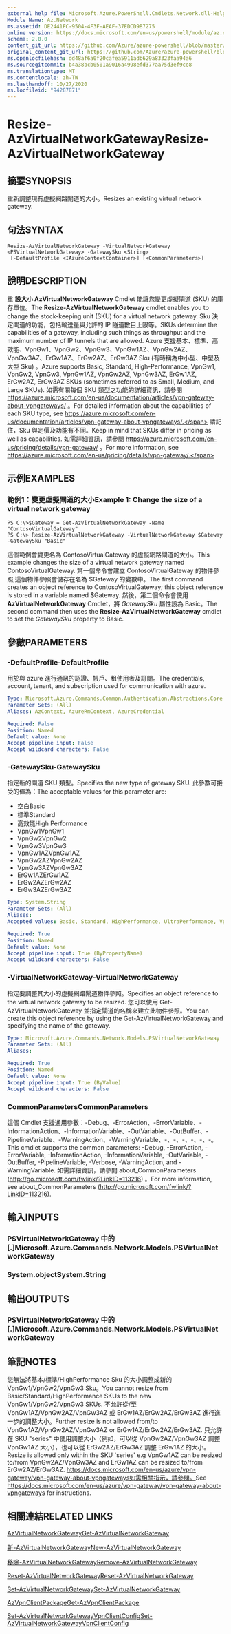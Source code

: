 ```yaml
---
external help file: Microsoft.Azure.PowerShell.Cmdlets.Network.dll-Help.xml
Module Name: Az.Network
ms.assetid: DE2441FC-9504-4F3F-AEAF-37EDCD9B7275
online version: https://docs.microsoft.com/en-us/powershell/module/az.network/resize-azvirtualnetworkgateway
schema: 2.0.0
content_git_url: https://github.com/Azure/azure-powershell/blob/master/src/Network/Network/help/Resize-AzVirtualNetworkGateway.md
original_content_git_url: https://github.com/Azure/azure-powershell/blob/master/src/Network/Network/help/Resize-AzVirtualNetworkGateway.md
ms.openlocfilehash: dd48af6a0f20cafea5911adb629a83323faa94a6
ms.sourcegitcommit: b4a38bcb0501a9016a4998efd377aa75d3ef9ce8
ms.translationtype: MT
ms.contentlocale: zh-TW
ms.lasthandoff: 10/27/2020
ms.locfileid: "94287871"
---
```

# <span data-ttu-id="4b32a-101">Resize-AzVirtualNetworkGateway</span><span class="sxs-lookup"><span data-stu-id="4b32a-101">Resize-AzVirtualNetworkGateway</span></span>

## <span data-ttu-id="4b32a-102">摘要</span><span class="sxs-lookup"><span data-stu-id="4b32a-102">SYNOPSIS</span></span>
<span data-ttu-id="4b32a-103">重新調整現有虛擬網路閘道的大小。</span><span class="sxs-lookup"><span data-stu-id="4b32a-103">Resizes an existing virtual network gateway.</span></span>

## <span data-ttu-id="4b32a-104">句法</span><span class="sxs-lookup"><span data-stu-id="4b32a-104">SYNTAX</span></span>

```
Resize-AzVirtualNetworkGateway -VirtualNetworkGateway <PSVirtualNetworkGateway> -GatewaySku <String>
 [-DefaultProfile <IAzureContextContainer>] [<CommonParameters>]
```

## <span data-ttu-id="4b32a-105">說明</span><span class="sxs-lookup"><span data-stu-id="4b32a-105">DESCRIPTION</span></span>
<span data-ttu-id="4b32a-106">重 **設大小 AzVirtualNetworkGateway** Cmdlet 能讓您變更虛擬閘道 (SKU) 的庫存單位。</span><span class="sxs-lookup"><span data-stu-id="4b32a-106">The **Resize-AzVirtualNetworkGateway** cmdlet enables you to change the stock-keeping unit (SKU) for a virtual network gateway.</span></span>
<span data-ttu-id="4b32a-107">Sku 決定閘道的功能，包括輸送量與允許的 IP 隧道數目上限等。</span><span class="sxs-lookup"><span data-stu-id="4b32a-107">SKUs determine the capabilities of a gateway, including such things as throughput and the maximum number of IP tunnels that are allowed.</span></span>
<span data-ttu-id="4b32a-108">Azure 支援基本、標準、高效能、VpnGw1、VpnGw2、VpnGw3、VpnGw1AZ、VpnGw2AZ、VpnGw3AZ、ErGw1AZ、ErGw2AZ、ErGw3AZ Sku (有時稱為中小型、中型及大型 Sku) 。</span><span class="sxs-lookup"><span data-stu-id="4b32a-108">Azure supports Basic, Standard, High-Performance, VpnGw1, VpnGw2, VpnGw3, VpnGw1AZ, VpnGw2AZ, VpnGw3AZ, ErGw1AZ, ErGw2AZ, ErGw3AZ SKUs (sometimes referred to as Small, Medium, and Large SKUs).</span></span>
<span data-ttu-id="4b32a-109">如需有關每個 SKU 類型之功能的詳細資訊，請參閱 https://azure.microsoft.com/en-us/documentation/articles/vpn-gateway-about-vpngateways/ 。</span><span class="sxs-lookup"><span data-stu-id="4b32a-109">For detailed information about the capabilities of each SKU type, see https://azure.microsoft.com/en-us/documentation/articles/vpn-gateway-about-vpngateways/.</span></span>
<span data-ttu-id="4b32a-110">請記住，Sku 與定價及功能有不同。</span><span class="sxs-lookup"><span data-stu-id="4b32a-110">Keep in mind that SKUs differ in pricing as well as capabilities.</span></span>
<span data-ttu-id="4b32a-111">如需詳細資訊，請參閱 https://azure.microsoft.com/en-us/pricing/details/vpn-gateway/ 。</span><span class="sxs-lookup"><span data-stu-id="4b32a-111">For more information, see https://azure.microsoft.com/en-us/pricing/details/vpn-gateway/.</span></span>

## <span data-ttu-id="4b32a-112">示例</span><span class="sxs-lookup"><span data-stu-id="4b32a-112">EXAMPLES</span></span>

### <span data-ttu-id="4b32a-113">範例1：變更虛擬閘道的大小</span><span class="sxs-lookup"><span data-stu-id="4b32a-113">Example 1: Change the size of a virtual network gateway</span></span>
```
PS C:\>$Gateway = Get-AzVirtualNetworkGateway -Name "ContosoVirtualGateway"
PS C:\> Resize-AzVirtualNetworkGateway -VirtualNetworkGateway $Gateway -GatewaySku "Basic"
```

<span data-ttu-id="4b32a-114">這個範例會變更名為 ContosoVirtualGateway 的虛擬網路閘道的大小。</span><span class="sxs-lookup"><span data-stu-id="4b32a-114">This example changes the size of a virtual network gateway named ContosoVirtualGateway.</span></span>
<span data-ttu-id="4b32a-115">第一個命令會建立 ContosoVirtualGateway 的物件參照;這個物件參照會儲存在名為 $Gateway 的變數中。</span><span class="sxs-lookup"><span data-stu-id="4b32a-115">The first command creates an object reference to ContosoVirtualGateway; this object reference is stored in a variable named $Gateway.</span></span>
<span data-ttu-id="4b32a-116">然後，第二個命令會使用 **AzVirtualNetworkGateway** Cmdlet，將 *GatewaySku* 屬性設為 Basic。</span><span class="sxs-lookup"><span data-stu-id="4b32a-116">The second command then uses the **Resize-AzVirtualNetworkGateway** cmdlet to set the *GatewaySku* property to Basic.</span></span>

## <span data-ttu-id="4b32a-117">參數</span><span class="sxs-lookup"><span data-stu-id="4b32a-117">PARAMETERS</span></span>

### <span data-ttu-id="4b32a-118">-DefaultProfile</span><span class="sxs-lookup"><span data-stu-id="4b32a-118">-DefaultProfile</span></span>
<span data-ttu-id="4b32a-119">用於與 azure 進行通訊的認證、帳戶、租使用者及訂閱。</span><span class="sxs-lookup"><span data-stu-id="4b32a-119">The credentials, account, tenant, and subscription used for communication with azure.</span></span>

```yaml
Type: Microsoft.Azure.Commands.Common.Authentication.Abstractions.Core.IAzureContextContainer
Parameter Sets: (All)
Aliases: AzContext, AzureRmContext, AzureCredential

Required: False
Position: Named
Default value: None
Accept pipeline input: False
Accept wildcard characters: False
```

### <span data-ttu-id="4b32a-120">-GatewaySku</span><span class="sxs-lookup"><span data-stu-id="4b32a-120">-GatewaySku</span></span>
<span data-ttu-id="4b32a-121">指定新的閘道 SKU 類型。</span><span class="sxs-lookup"><span data-stu-id="4b32a-121">Specifies the new type of gateway SKU.</span></span>
<span data-ttu-id="4b32a-122">此參數可接受的值為：</span><span class="sxs-lookup"><span data-stu-id="4b32a-122">The acceptable values for this parameter are:</span></span>
- <span data-ttu-id="4b32a-123">空白</span><span class="sxs-lookup"><span data-stu-id="4b32a-123">Basic</span></span>
- <span data-ttu-id="4b32a-124">標準</span><span class="sxs-lookup"><span data-stu-id="4b32a-124">Standard</span></span>
- <span data-ttu-id="4b32a-125">高效能</span><span class="sxs-lookup"><span data-stu-id="4b32a-125">High Performance</span></span>
- <span data-ttu-id="4b32a-126">VpnGw1</span><span class="sxs-lookup"><span data-stu-id="4b32a-126">VpnGw1</span></span>
- <span data-ttu-id="4b32a-127">VpnGw2</span><span class="sxs-lookup"><span data-stu-id="4b32a-127">VpnGw2</span></span>
- <span data-ttu-id="4b32a-128">VpnGw3</span><span class="sxs-lookup"><span data-stu-id="4b32a-128">VpnGw3</span></span>
- <span data-ttu-id="4b32a-129">VpnGw1AZ</span><span class="sxs-lookup"><span data-stu-id="4b32a-129">VpnGw1AZ</span></span> 
- <span data-ttu-id="4b32a-130">VpnGw2AZ</span><span class="sxs-lookup"><span data-stu-id="4b32a-130">VpnGw2AZ</span></span> 
- <span data-ttu-id="4b32a-131">VpnGw3AZ</span><span class="sxs-lookup"><span data-stu-id="4b32a-131">VpnGw3AZ</span></span> 
- <span data-ttu-id="4b32a-132">ErGw1AZ</span><span class="sxs-lookup"><span data-stu-id="4b32a-132">ErGw1AZ</span></span> 
- <span data-ttu-id="4b32a-133">ErGw2AZ</span><span class="sxs-lookup"><span data-stu-id="4b32a-133">ErGw2AZ</span></span> 
- <span data-ttu-id="4b32a-134">ErGw3AZ</span><span class="sxs-lookup"><span data-stu-id="4b32a-134">ErGw3AZ</span></span> 

```yaml
Type: System.String
Parameter Sets: (All)
Aliases:
Accepted values: Basic, Standard, HighPerformance, UltraPerformance, VpnGw1, VpnGw2, VpnGw3, VpnGw1AZ, VpnGw2AZ, VpnGw3AZ, ErGw1AZ, ErGw2AZ, ErGw3AZ

Required: True
Position: Named
Default value: None
Accept pipeline input: True (ByPropertyName)
Accept wildcard characters: False
```

### <span data-ttu-id="4b32a-135">-VirtualNetworkGateway</span><span class="sxs-lookup"><span data-stu-id="4b32a-135">-VirtualNetworkGateway</span></span>
<span data-ttu-id="4b32a-136">指定要調整其大小的虛擬網路閘道物件參照。</span><span class="sxs-lookup"><span data-stu-id="4b32a-136">Specifies an object reference to the virtual network gateway to be resized.</span></span>
<span data-ttu-id="4b32a-137">您可以使用 Get-AzVirtualNetworkGateway 並指定閘道的名稱來建立此物件參照。</span><span class="sxs-lookup"><span data-stu-id="4b32a-137">You can create this object reference by using the Get-AzVirtualNetworkGateway and specifying the name of the gateway.</span></span>

```yaml
Type: Microsoft.Azure.Commands.Network.Models.PSVirtualNetworkGateway
Parameter Sets: (All)
Aliases:

Required: True
Position: Named
Default value: None
Accept pipeline input: True (ByValue)
Accept wildcard characters: False
```

### <span data-ttu-id="4b32a-138">CommonParameters</span><span class="sxs-lookup"><span data-stu-id="4b32a-138">CommonParameters</span></span>
<span data-ttu-id="4b32a-139">這個 Cmdlet 支援通用參數：-Debug、-ErrorAction、-ErrorVariable、-InformationAction、-InformationVariable、-OutVariable、-OutBuffer、-PipelineVariable、-WarningAction、-WarningVariable、-、-、-、-、-、-。</span><span class="sxs-lookup"><span data-stu-id="4b32a-139">This cmdlet supports the common parameters: -Debug, -ErrorAction, -ErrorVariable, -InformationAction, -InformationVariable, -OutVariable, -OutBuffer, -PipelineVariable, -Verbose, -WarningAction, and -WarningVariable.</span></span> <span data-ttu-id="4b32a-140">如需詳細資訊，請參閱 about_CommonParameters (http://go.microsoft.com/fwlink/?LinkID=113216) 。</span><span class="sxs-lookup"><span data-stu-id="4b32a-140">For more information, see about_CommonParameters (http://go.microsoft.com/fwlink/?LinkID=113216).</span></span>

## <span data-ttu-id="4b32a-141">輸入</span><span class="sxs-lookup"><span data-stu-id="4b32a-141">INPUTS</span></span>

### <span data-ttu-id="4b32a-142">PSVirtualNetworkGateway 中的 [.]</span><span class="sxs-lookup"><span data-stu-id="4b32a-142">Microsoft.Azure.Commands.Network.Models.PSVirtualNetworkGateway</span></span>

### <span data-ttu-id="4b32a-143">System.object</span><span class="sxs-lookup"><span data-stu-id="4b32a-143">System.String</span></span>

## <span data-ttu-id="4b32a-144">輸出</span><span class="sxs-lookup"><span data-stu-id="4b32a-144">OUTPUTS</span></span>

### <span data-ttu-id="4b32a-145">PSVirtualNetworkGateway 中的 [.]</span><span class="sxs-lookup"><span data-stu-id="4b32a-145">Microsoft.Azure.Commands.Network.Models.PSVirtualNetworkGateway</span></span>

## <span data-ttu-id="4b32a-146">筆記</span><span class="sxs-lookup"><span data-stu-id="4b32a-146">NOTES</span></span>
<span data-ttu-id="4b32a-147">您無法將基本/標準/HighPerformance Sku 的大小調整成新的 VpnGw1/VpnGw2/VpnGw3 Sku。</span><span class="sxs-lookup"><span data-stu-id="4b32a-147">You cannot resize from Basic/Standard/HighPerformance SKUs to the new VpnGw1/VpnGw2/VpnGw3 SKUs.</span></span> <span data-ttu-id="4b32a-148">不允許從/至 VpnGw1AZ/VpnGw2AZ/VpnGw3AZ 或 ErGw1AZ/ErGw2AZ/ErGw3AZ 進行進一步的調整大小。</span><span class="sxs-lookup"><span data-stu-id="4b32a-148">Further resize is not allowed from/to VpnGw1AZ/VpnGw2AZ/VpnGw3AZ or ErGw1AZ/ErGw2AZ/ErGw3AZ.</span></span> <span data-ttu-id="4b32a-149">只允許在 SKU "series" 中使用調整大小（例如，可以從 VpnGw2AZ/VpnGw3AZ 調整 VpnGw1AZ 大小），也可以從 ErGw2AZ/ErGw3AZ 調整 ErGw1AZ 的大小。</span><span class="sxs-lookup"><span data-stu-id="4b32a-149">Resize is allowed only within the SKU 'series' e.g VpnGw1AZ can be resized to/from VpnGw2AZ/VpnGw3AZ and ErGw1AZ can be resized to/from ErGw2AZ/ErGw3AZ.</span></span> <span data-ttu-id="4b32a-150"> https://docs.microsoft.com/en-us/azure/vpn-gateway/vpn-gateway-about-vpngateways如需相關指示，請參閱。</span><span class="sxs-lookup"><span data-stu-id="4b32a-150">See https://docs.microsoft.com/en-us/azure/vpn-gateway/vpn-gateway-about-vpngateways for instructions.</span></span>

## <span data-ttu-id="4b32a-151">相關連結</span><span class="sxs-lookup"><span data-stu-id="4b32a-151">RELATED LINKS</span></span>

[<span data-ttu-id="4b32a-152">AzVirtualNetworkGateway</span><span class="sxs-lookup"><span data-stu-id="4b32a-152">Get-AzVirtualNetworkGateway</span></span>](./Get-AzVirtualNetworkGateway.md)

[<span data-ttu-id="4b32a-153">新-AzVirtualNetworkGateway</span><span class="sxs-lookup"><span data-stu-id="4b32a-153">New-AzVirtualNetworkGateway</span></span>](./New-AzVirtualNetworkGateway.md)

[<span data-ttu-id="4b32a-154">移除-AzVirtualNetworkGateway</span><span class="sxs-lookup"><span data-stu-id="4b32a-154">Remove-AzVirtualNetworkGateway</span></span>](./Remove-AzVirtualNetworkGateway.md)

[<span data-ttu-id="4b32a-155">Reset-AzVirtualNetworkGateway</span><span class="sxs-lookup"><span data-stu-id="4b32a-155">Reset-AzVirtualNetworkGateway</span></span>](./Reset-AzVirtualNetworkGateway.md)

[<span data-ttu-id="4b32a-156">Set-AzVirtualNetworkGateway</span><span class="sxs-lookup"><span data-stu-id="4b32a-156">Set-AzVirtualNetworkGateway</span></span>](./Set-AzVirtualNetworkGateway.md)

[<span data-ttu-id="4b32a-157">AzVpnClientPackage</span><span class="sxs-lookup"><span data-stu-id="4b32a-157">Get-AzVpnClientPackage</span></span>](./Get-AzVpnClientPackage.md)

[<span data-ttu-id="4b32a-158">Set-AzVirtualNetworkGatewayVpnClientConfig</span><span class="sxs-lookup"><span data-stu-id="4b32a-158">Set-AzVirtualNetworkGatewayVpnClientConfig</span></span>](./Set-AzVirtualNetworkGatewayVpnClientConfig.md)
